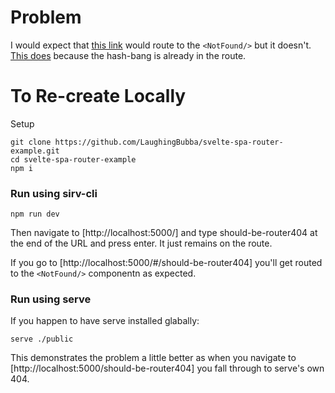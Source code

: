 # Problem
I would expect that [this link](https://svelte-spa-router-example.laughingbubba.now.sh/should-be-router404) would route to the `<NotFound/>` but it doesn't. [This does](https://svelte-spa-router-example.laughingbubba.now.sh/#/should-be-router404) because the hash-bang is already in the route.

# To Re-create Locally
Setup  
```
git clone https://github.com/LaughingBubba/svelte-spa-router-example.git
cd svelte-spa-router-example
npm i
```

### Run using sirv-cli
```
npm run dev
```
Then navigate to [http://localhost:5000/] and type should-be-router404 at the end of the URL and press enter. It just remains on the <Home/> route. 

If you go to [http://localhost:5000/#/should-be-router404] you'll get routed to the `<NotFound/>` componentn as expected.

### Run using serve
If you happen to have serve installed glabally:
```
serve ./public
```
This demonstrates the problem a little better as when you navigate to [http://localhost:5000/should-be-router404] you fall through to serve's own 404. 
